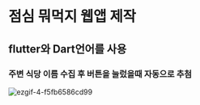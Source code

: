 # 점심 뭐먹지 웹앱 제작

## flutter와 Dart언어를 사용

### 주변 식당 이름 수집 후 버튼을 눌렀을때 자동으로 추첨




![ezgif-4-f5fb6586cd99](https://user-images.githubusercontent.com/80513449/143519461-9bc70ebf-e3d5-4068-896b-65593679f184.gif)


